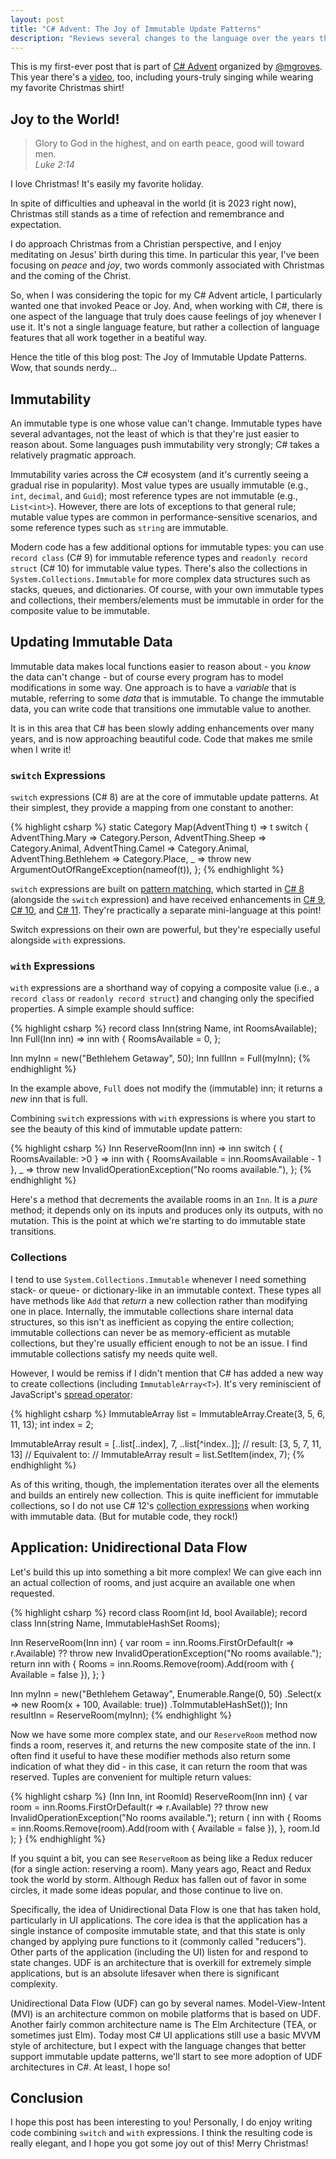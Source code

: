 ```yaml
---
layout: post
title: "C# Advent: The Joy of Immutable Update Patterns"
description: "Reviews several changes to the language over the years that (taken together) provide joyful techniques to update immutable data."
---
```


This is my first-ever post that is part of [C# Advent](https://csadvent.christmas/) organized by [@mgroves](https://x.com/mgroves). This year there's a [video](https://www.youtube.com/watch?v=D4udjhRjW4o), too, including yours-truly singing while wearing my favorite Christmas shirt!

## Joy to the World!

<blockquote class="blockquote" markdown="1">
Glory to God in the highest, and on earth peace, good will toward men.

<footer class="blockquote-footer text-right"><cite>Luke 2:14</cite></footer>
</blockquote>

I love Christmas! It's easily my favorite holiday.

In spite of difficulties and upheaval in the world (it is 2023 right now), Christmas still stands as a time of refection and remembrance and expectation.

I do approach Christmas from a Christian perspective, and I enjoy meditating on Jesus' birth during this time. In particular this year, I've been focusing on _peace_ and _joy_, two words commonly associated with Christmas and the coming of the Christ.

So, when I was considering the topic for my C# Advent article, I particularly wanted one that invoked Peace or Joy. And, when working with C#, there is one aspect of the language that truly does cause feelings of joy whenever I use it. It's not a single language feature, but rather a collection of language features that all work together in a beatiful way.

Hence the title of this blog post: The Joy of Immutable Update Patterns. Wow, that sounds nerdy...

## Immutability

An immutable type is one whose value can't change. Immutable types have several advantages, not the least of which is that they're just easier to reason about. Some languages push immutability very strongly; C# takes a relatively pragmatic approach.

Immutability varies across the C# ecosystem (and it's currently seeing a gradual rise in popularity). Most value types are usually immutable (e.g., `int`, `decimal`, and `Guid`); most reference types are not immutable (e.g., `List<int>`). However, there are lots of exceptions to that general rule; mutable value types are common in performance-sensitive scenarios, and some reference types such as `string` are immutable.

Modern code has a few additional options for immutable types: you can use `record class` (C# 9) for immutable reference types and `readonly record struct` (C# 10) for immutable value types. There's also the collections in `System.Collections.Immutable` for more complex data structures such as stacks, queues, and dictionaries. Of course, with your own immutable types and collections, their members/elements must be immutable in order for the composite value to be immutable.

## Updating Immutable Data

Immutable data makes local functions easier to reason about - you _know_ the data can't change - but of course every program has to model modifications in some way. One approach is to have a _variable_ that is mutable, referring to some _data_ that is immutable. To change the immutable data, you can write code that transitions one immutable value to another.

It is in this area that C# has been slowly adding enhancements over many years, and is now approaching beautiful code. Code that makes me smile when I write it!

### `switch` Expressions

`switch` expressions (C# 8) are at the core of immutable update patterns. At their simplest, they provide a mapping from one constant to another:

{% highlight csharp %}
static Category Map(AdventThing t) => t switch
{
  AdventThing.Mary => Category.Person,
  AdventThing.Sheep => Category.Animal,
  AdventThing.Camel => Category.Animal,
  AdventThing.Bethlehem => Category.Place,
  _ => throw new ArgumentOutOfRangeException(nameof(t)),
};
{% endhighlight %}

`switch` expressions are built on [pattern matching](https://learn.microsoft.com/en-us/dotnet/csharp/language-reference/operators/patterns?WT.mc_id=DT-MVP-5000058), which started in [C# 8](https://learn.microsoft.com/en-us/dotnet/csharp/language-reference/proposals/csharp-8.0/patterns?WT.mc_id=DT-MVP-5000058) (alongside the `switch` expression) and have received enhancements in [C# 9](https://learn.microsoft.com/en-us/dotnet/csharp/language-reference/proposals/csharp-9.0/patterns3?WT.mc_id=DT-MVP-5000058), [C# 10](https://learn.microsoft.com/en-us/dotnet/csharp/language-reference/proposals/csharp-10.0/extended-property-patterns?WT.mc_id=DT-MVP-5000058), and [C# 11](https://learn.microsoft.com/en-us/dotnet/csharp/language-reference/proposals/csharp-11.0/list-patterns?WT.mc_id=DT-MVP-5000058). They're practically a separate mini-language at this point!

Switch expressions on their own are powerful, but they're especially useful alongside `with` expressions.

### `with` Expressions

`with` expressions are a shorthand way of copying a composite value (i.e., a `record class` or `readonly record struct`) and changing only the specified properties. A simple example should suffice:

{% highlight csharp %}
record class Inn(string Name, int RoomsAvailable);
Inn Full(Inn inn) => inn with
{
  RoomsAvailable = 0,
};

Inn myInn = new("Bethlehem Getaway", 50);
Inn fullInn = Full(myInn);
{% endhighlight %}

In the example above, `Full` does not modify the (immutable) inn; it returns a _new_ inn that is full.

Combining `switch` expressions with `with` expressions is where you start to see the beauty of this kind of immutable update pattern:

{% highlight csharp %}
Inn ReserveRoom(Inn inn) => inn switch
{
  { RoomsAvailable: >0 } => inn with { RoomsAvailable = inn.RoomsAvailable - 1 },
  _ => throw new InvalidOperationException("No rooms available."),
};
{% endhighlight %}

Here's a method that decrements the available rooms in an `Inn`. It is a _pure_ method; it depends only on its inputs and produces only its outputs, with no mutation. This is the point at which we're starting to do immutable state transitions.

### Collections

I tend to use `System.Collections.Immutable` whenever I need something stack- or queue- or dictionary-like in an immutable context. These types all have methods like `Add` that _return_ a new collection rather than modifying one in place. Internally, the immutable collections share internal data structures, so this isn't as inefficient as copying the entire collection; immutable collections can never be as memory-efficient as mutable collections, but they're usually efficient enough to not be an issue. I find immutable collections satisfy my needs quite well.

However, I would be remiss if I didn't mention that C# has added a new way to create collections (including `ImmutableArray<T>`). It's very reminiscient of JavaScript's [spread operator](https://developer.mozilla.org/en-US/docs/Web/JavaScript/Reference/Operators/Spread_syntax):

{% highlight csharp %}
ImmutableArray<int> list = ImmutableArray.Create(3, 5, 6, 11, 13);
int index = 2;

ImmutableArray<int> result = [..list[..index], 7, ..list[^index..]];
// result: [3, 5, 7, 11, 13]
// Equivalent to:
//   ImmutableArray<int> result = list.SetItem(index, 7);
{% endhighlight %}

As of this writing, though, the implementation iterates over all the elements and builds an entirely new collection. This is quite inefficient for immutable collections, so I do not use C# 12's [collection expressions](https://learn.microsoft.com/en-us/dotnet/csharp/language-reference/operators/collection-expressions?WT.mc_id=DT-MVP-5000058) when working with immutable data. (But for mutable code, they rock!)

## Application: Unidirectional Data Flow

Let's build this up into something a bit more complex! We can give each inn an actual collection of rooms, and just acquire an available one when requested.

{% highlight csharp %}
record class Room(int Id, bool Available);
record class Inn(string Name, ImmutableHashSet<Room> Rooms);

Inn ReserveRoom(Inn inn)
{
  var room = inn.Rooms.FirstOrDefault(r => r.Available)
      ?? throw new InvalidOperationException("No rooms available.");
  return inn with
  {
    Rooms = inn.Rooms.Remove(room).Add(room with { Available = false }),
  };
}

Inn myInn = new("Bethlehem Getaway",
    Enumerable.Range(0, 50)
    .Select(x => new Room(x + 100, Available: true))
    .ToImmutableHashSet());
Inn resultInn = ReserveRoom(myInn);
{% endhighlight %}

Now we have some more complex state, and our `ReserveRoom` method now finds a room, reserves it, and returns the new composite state of the inn. I often find it useful to have these modifier methods also return some indication of what they did - in this case, it can return the room that was reserved. Tuples are convenient for multiple return values:

{% highlight csharp %}
(Inn Inn, int RoomId) ReserveRoom(Inn inn)
{
  var room = inn.Rooms.FirstOrDefault(r => r.Available)
      ?? throw new InvalidOperationException("No rooms available.");
  return (
      inn with
      {
        Rooms = inn.Rooms.Remove(room).Add(room with { Available = false }),
      },
      room.Id
  );
}
{% endhighlight %}

If you squint a bit, you can see `ReserveRoom` as being like a Redux reducer (for a single action: reserving a room). Many years ago, React and Redux took the world by storm. Although Redux has fallen out of favor in some circles, it made some ideas popular, and those continue to live on.

Specifically, the idea of Unidirectional Data Flow is one that has taken hold, particularly in UI applications. The core idea is that the application has a single instance of composite immutable state, and that this state is only changed by applying pure functions to it (commonly called "reducers"). Other parts of the application (including the UI) listen for and respond to state changes. UDF is an architecture that is overkill for extremely simple applications, but is an absolute lifesaver when there is significant complexity.

Unidirectional Data Flow (UDF) can go by several names. Model-View-Intent (MVI) is an architecture common on mobile platforms that is based on UDF. Another fairly common architecture name is The Elm Architecture (TEA, or sometimes just Elm). Today most C# UI applications still use a basic MVVM style of architecture, but I expect with the language changes that better support immutable update patterns, we'll start to see more adoption of UDF architectures in C#. At least, I hope so!

## Conclusion

I hope this post has been interesting to you! Personally, I do enjoy writing code combining `switch` and `with` expressions. I think the resulting code is really elegant, and I hope you got some joy out of this! Merry Christmas!

<!--
## Application: Building Asynchronous Primitives

And now I'm going to completely switch gears. Because immutable state updates are great for application state, but they're also great for doing threadsafe code.

One advantage of immutable data is that - since it is immutable - it can be safely shared among any threads! There's usually just one variable that _refers_ to the immutable state, and that variable is the only thing that needs actual multithreaded protection. So, let's use this aspect to improve on a well-known primitive.

I have an "Async Masterclass" talk that I've given a few times, and in that talk one of the topics I cover is building your own asynchronous synchronization primitives. A simple example is an `AsyncManualResetEvent`, which in my (current) slides ends up looking like this:

{% highlight csharp %}
sealed class AsyncManualResetEvent
{
	private object _mutex;
	private TaskCompletionSource _tcs;
	
	public AsyncManualResetEvent()
	{
		_mutex = new();
		_tcs = new(TaskCreationOptions.RunContinuationsAsynchronously);
	}

	public Task WaitUntilSetAsync()
	{
		lock (_mutex)
		{
			return _tcs.Task;
		}
	}

	public void Set()
	{
		lock (_mutex)
		{
			_tcs.TrySetResult();
		}
	}
	
	public void Reset()
	{
		lock (_mutex)
		{
			if (_tcs.Task.IsCompleted)
				_tcs = new(TaskCreationOptions.RunContinuationsAsynchronously);
		}
	}
}
{% endhighlight %}

And, sure, there's nothing really _wrong_ with this, but there's some parts that aren't clear to many developers. How can I use `lock` in this asynchronous primitive? And `RunContinuationsAsynchronously` is necessary to avoid a particularly tricky deadlock situation. It's just not code that is 

-->